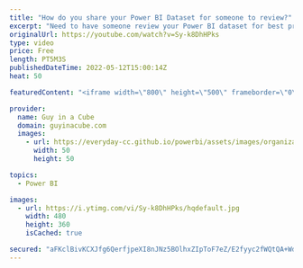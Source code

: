 ```yaml
---
title: "How do you share your Power BI Dataset for someone to review?"
excerpt: "Need to have someone review your Power BI dataset for best practices and approval? Don't want to send them the full Power BI Desktop file and risk sharing data? Patrick walks you through some options that you have.  📢 Become a member: https://guyinacu.be/membership \r \r *******************\r \r Want to"
originalUrl: https://youtube.com/watch?v=Sy-k8DhHPks
type: video
price: Free
length: PT5M3S
publishedDateTime: 2022-05-12T15:00:14Z
heat: 50

featuredContent: "<iframe width=\"800\" height=\"500\" frameborder=\"0\" src=\"https://www.youtube.com/embed/Sy-k8DhHPks\" allow=\"accelerometer; autoplay; encrypted-media; gyroscope; picture-in-picture\" allowfullscreen></iframe>"

provider:
  name: Guy in a Cube
  domain: guyinacube.com
  images:
    - url: https://everyday-cc.github.io/powerbi/assets/images/organizations/guyinacube.com-50x50.jpg
      width: 50
      height: 50

topics:
  - Power BI

images:
  - url: https://i.ytimg.com/vi/Sy-k8DhHPks/hqdefault.jpg
    width: 480
    height: 360
    isCached: true

secured: "aFKclBivKCXJfg6QerfjpeXI8nJNz5BOlhxZIpToF7eZ/E2fyyc2fWQtQA+WdxuFiN7hHi1FApgJcDnGEA71Im1L8j+TDsdZbwLtmPLn+ott2paXbyUsakrSmWn5r6e4U4S/1NEFfSAjcFNiB8l+i4nisK5BvydYKQtfqSsKrSuYodI3n/FzKYmi74eqZALOC6glW55v0NtlavTLTehWBeSofiEIxNpt/qImdiiFFx0S+RBr4GOMvEy75i4CyagJDrWAHczXjyy1n9ZgC/qydx7w8RfZvMbmZ2UUsg8r64of7L7OxPjqY752YpYtWYPIUlGHaHp8BMuO0PqVvQV4GHMORHEDmXM0j49vIbDLgjgoGtuF0uONpTSySsrydkXtcDn1KUD+bAO4HI3CKC6zXtw4K/+E795ILRt2BSogkEs=;hRgcDyI7E/nlSJQQxkRskQ=="
---
```



